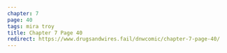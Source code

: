 ```yaml
---
chapter: 7
page: 40
tags: mira troy
title: Chapter 7 Page 40
redirect: https://www.drugsandwires.fail/dnwcomic/chapter-7-page-40/
---
```

